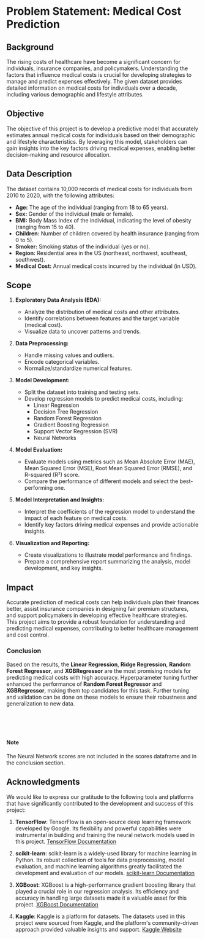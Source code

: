 # Problem Statement: Medical Cost Prediction

## Background
The rising costs of healthcare have become a significant concern for individuals, insurance companies, and policymakers. Understanding the factors that influence medical costs is crucial for developing strategies to manage and predict expenses effectively. The given dataset provides detailed information on medical costs for individuals over a decade, including various demographic and lifestyle attributes.

## Objective
The objective of this project is to develop a predictive model that accurately estimates annual medical costs for individuals based on their demographic and lifestyle characteristics. By leveraging this model, stakeholders can gain insights into the key factors driving medical expenses, enabling better decision-making and resource allocation.

## Data Description
The dataset contains 10,000 records of medical costs for individuals from 2010 to 2020, with the following attributes:
- **Age:** The age of the individual (ranging from 18 to 65 years).
- **Sex:** Gender of the individual (male or female).
- **BMI:** Body Mass Index of the individual, indicating the level of obesity (ranging from 15 to 40).
- **Children:** Number of children covered by health insurance (ranging from 0 to 5).
- **Smoker:** Smoking status of the individual (yes or no).
- **Region:** Residential area in the US (northeast, northwest, southeast, southwest).
- **Medical Cost:** Annual medical costs incurred by the individual (in USD).

## Scope
1. **Exploratory Data Analysis (EDA):**
   - Analyze the distribution of medical costs and other attributes.
   - Identify correlations between features and the target variable (medical cost).
   - Visualize data to uncover patterns and trends.

2. **Data Preprocessing:**
   - Handle missing values and outliers.
   - Encode categorical variables.
   - Normalize/standardize numerical features.

3. **Model Development:**
   - Split the dataset into training and testing sets.
   - Develop regression models to predict medical costs, including:
     - Linear Regression
     - Decision Tree Regression
     - Random Forest Regression
     - Gradient Boosting Regression
     - Support Vector Regression (SVR)
     - Neural Networks

4. **Model Evaluation:**
   - Evaluate models using metrics such as Mean Absolute Error (MAE), Mean Squared Error (MSE), Root Mean Squared Error (RMSE), and R-squared (R²) score.
   - Compare the performance of different models and select the best-performing one.

5. **Model Interpretation and Insights:**
   - Interpret the coefficients of the regression model to understand the impact of each feature on medical costs.
   - Identify key factors driving medical expenses and provide actionable insights.

6. **Visualization and Reporting:**
   - Create visualizations to illustrate model performance and findings.
   - Prepare a comprehensive report summarizing the analysis, model development, and key insights.


## Impact
Accurate prediction of medical costs can help individuals plan their finances better, assist insurance companies in designing fair premium structures, and support policymakers in developing effective healthcare strategies. This project aims to provide a robust foundation for understanding and predicting medical expenses, contributing to better healthcare management and cost control.

### Conclusion
Based on the results, the **Linear Regression**, **Ridge Regression**, **Random Forest Regressor**, and **XGBRegressor** are the most promising models for predicting medical costs with high accuracy. Hyperparameter tuning further enhanced the performance of **Random Forest Regressor** and **XGBRegressor**, making them top candidates for this task. Further tuning and validation can be done on these models to ensure their robustness and generalization to new data.

<br>
<br>
<br>


#### **Note**
The Neural Network scores are not included in the scores dataframe and in the conclusion section.

## Acknowledgments

We would like to express our gratitude to the following tools and platforms that have significantly contributed to the development and success of this project:

1. **TensorFlow**: TensorFlow is an open-source deep learning framework developed by Google. Its flexibility and powerful capabilities were instrumental in building and training the neural network models used in this project. [TensorFlow Documentation](https://www.tensorflow.org/)

2. **scikit-learn**: scikit-learn is a widely-used library for machine learning in Python. Its robust collection of tools for data preprocessing, model evaluation, and machine learning algorithms greatly facilitated the development and evaluation of our models. [scikit-learn Documentation](https://scikit-learn.org/)

3. **XGBoost**: XGBoost is a high-performance gradient boosting library that played a crucial role in our regression analysis. Its efficiency and accuracy in handling large datasets made it a valuable asset for this project. [XGBoost Documentation](https://xgboost.readthedocs.io/)

4. **Kaggle**: Kaggle is a platform for datasets. The datasets used in this project were sourced from Kaggle, and the platform's community-driven approach provided valuable insights and support. [Kaggle Website](https://www.kaggle.com/datasets/waqi786/medical-costs/data)


